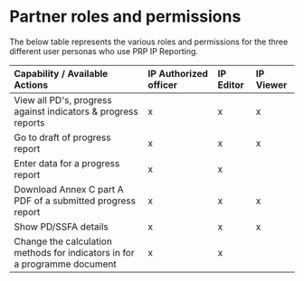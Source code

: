 # Partner roles and permissions

The below table represents the various roles and permissions for the three different user personas who use PRP IP Reporting.

| Capability / Available Actions | IP Authorized officer | IP Editor | IP Viewer |
| :--- | :--- | :--- | :--- |
| View all PD's, progress against indicators & progress reports | x | x | x |
| Go to draft of progress report | x | x | x |
| Enter data for a progress report | x | x |  |
| Download Annex C part A PDF of a submitted progress report | x | x | x |
| Show PD/SSFA details | x | x | x |
| Change the calculation methods for indicators in for a programme document | x | x |  |



